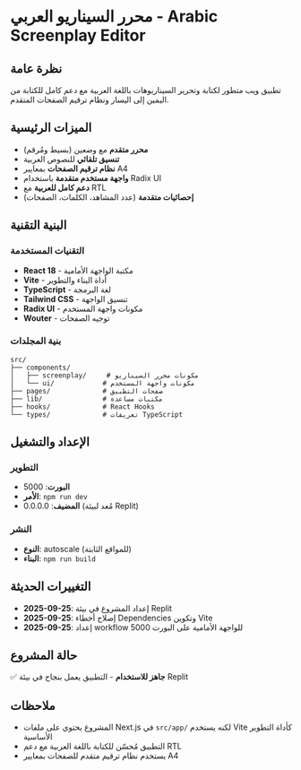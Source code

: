 # محرر السيناريو العربي - Arabic Screenplay Editor

## نظرة عامة
تطبيق ويب متطور لكتابة وتحرير السيناريوهات باللغة العربية مع دعم كامل للكتابة من اليمين إلى اليسار ونظام ترقيم الصفحات المتقدم.

## الميزات الرئيسية
- **محرر متقدم** مع وضعين (بسيط ومُرقم)
- **تنسيق تلقائي** للنصوص العربية
- **نظام ترقيم الصفحات** بمعايير A4
- **واجهة مستخدم متقدمة** باستخدام Radix UI
- **دعم كامل للعربية** مع RTL
- **إحصائيات متقدمة** (عدد المشاهد، الكلمات، الصفحات)

## البنية التقنية

### التقنيات المستخدمة
- **React 18** - مكتبة الواجهة الأمامية
- **Vite** - أداة البناء والتطوير
- **TypeScript** - لغة البرمجة
- **Tailwind CSS** - تنسيق الواجهة
- **Radix UI** - مكونات واجهة المستخدم
- **Wouter** - توجيه الصفحات

### بنية المجلدات
```
src/
├── components/
│   ├── screenplay/     # مكونات محرر السيناريو
│   └── ui/            # مكونات واجهة المستخدم
├── pages/             # صفحات التطبيق
├── lib/               # مكتبات مساعدة
├── hooks/             # React Hooks
└── types/             # تعريفات TypeScript
```

## الإعداد والتشغيل

### التطوير
- **البورت**: 5000
- **الأمر**: `npm run dev`
- **المضيف**: 0.0.0.0 (مُعد لبيئة Replit)

### النشر
- **النوع**: autoscale (للمواقع الثابتة)
- **البناء**: `npm run build`

## التغييرات الحديثة
- **2025-09-25**: إعداد المشروع في بيئة Replit
- **2025-09-25**: إصلاح أخطاء Dependencies وتكوين Vite
- **2025-09-25**: إعداد workflow للواجهة الأمامية على البورت 5000

## حالة المشروع
✅ **جاهز للاستخدام** - التطبيق يعمل بنجاح في بيئة Replit

## ملاحظات
- المشروع يحتوي على ملفات Next.js في `src/app/` لكنه يستخدم Vite كأداة التطوير الأساسية
- التطبيق مُحسّن للكتابة باللغة العربية مع دعم RTL
- يستخدم نظام ترقيم متقدم للصفحات بمعايير A4